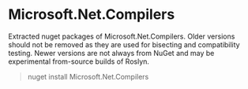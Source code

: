 # Microsoft.Net.Compilers

Extracted nuget packages of Microsoft.Net.Compilers. Older versions should not be removed as they are used for bisecting and compatibility testing. Newer versions are not always from NuGet and may be experimental from-source builds of Roslyn.

> nuget install Microsoft.Net.Compilers

